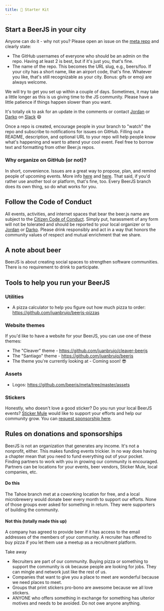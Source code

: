 ```yaml
---
title: 🧰 Starter Kit
---
```


## Start a BeerJS in your city

Anyone can do it - why not you? Please open an issue on the [meta repo](https://github.com/beerjs/meta) and clearly
state:

- The GitHub usernames of everyone who should be an admin on the repo. Having at least 2 is best, but if it's just you,
  that's fine.
- The name of the repo. This becomes the URL slug, e.g., beers/foo. If your city has a short name, like an airport code,
  that's fine. Whatever you like, that's still recognizable as your city. Bonus: gifs or emoji are always welcome.

We will try to get you set up within a couple of days. Sometimes, it may take a little longer as this is us giving time
to the JS community. Please have a little patience if things happen slower than you want.

It's totally ok to ask for an update in the comments or contact [Jordan](https://twitter.com/jordanpapaleo) or
[Darko](https://twitter.com/d_bozhinovski) on [Slack](https://beers-slack-invite.herokuapp.com/) 😄

Once a repo is created, encourage people in your branch to "watch" the repo and subscribe to notifications for issues on
GitHub. Filling out a README, description, and optional URL to your repo will help people know what's happening and want
to attend your cool event. Feel free to borrow text and formatting from other Beer.js repos.

### Why organize on GitHub (or not)?

In short, convenience. Issues are a great way to propose, plan, and remind people of upcoming events. More info
[here](https://github.com/beerjs/abq/issues/6) and [here](https://github.com/beerjs/sf#why-github). That said, if you'd
rather use another tool or platform, that's fine, too. Every BeerJS branch does its own thing, so do what works for you.

## Follow the Code of Conduct

All events, activities, and internet spaces that bear the beer.js name are subject to the
[Citizen Code of Conduct](https://github.com/stumpsyn/policies/blob/master/citizen_code_of_conduct.md). Simply put,
harassment of any form will not be tolerated and should be reported to your local organizer or to
[Jordan](https://twitter.com/jordanpapaleo) or [Darko](https://twitter.com/d_bozhinovski). Please drink responsibly and
act in a way that honors the community values of respect and mutual enrichment that we share.

## A note about beer

BeerJS is about creating social spaces to strengthen software communities. There is no requirement to drink to
participate.

## Tools to help you run your BeerJS

### Utilities

- A pizza calculator to help you figure out how much pizza to order: https://github.com/juanbrujo/beerjs-pizzas

### Website themes

If you'd like to have a website for your BeerJS, you can use one of these themes:

- The "Cleaver" theme - https://github.com/juanbrujo/cleaver-beerjs
- The "Santiago" theme - https://github.com/juanbrujo/beerjs
- The theme you're currently looking at - Coming soon! 😎

### Assets

- Logos: https://github.com/beerjs/meta/tree/master/assets

### Stickers

Honestly, who doesn't love a good sticker? Do you run your local BeerJS events?
[Sticker Mule](https://www.stickermule.com/supports/BeerJS) would like to support your efforts and help our community
grow. You can [request sponsorship here](https://www.stickermule.com/sponsorship/request).

## Rules on donations and sponsorships

BeerJS is not an organization that generates any income. It's not a nonprofit, either. This makes funding events
trickier. In no way does having a chapter mean that you need to fund everything out of your pocket. Finding partners to
work with you in growing our community is encouraged. Partners can be locations for your events, beer vendors, Sticker
Mule, local companies, etc.

#### Do this

The Tahoe branch met at a coworking location for free, and a local microbrewery would donate beer every month to support
our efforts. None of those groups ever asked for something in return. They were supporters of building the community.

#### Not this (totally made this up)

A company has agreed to provide beer if it has access to the email addresses of the members of your community. A
recruiter has offered to buy pizza if you let them use a meetup as a recruitment platform.

Take away

- Recruiters are part of our community. Buying pizza or something to support the community is ok because people are
  looking for jobs. They can mingle and network just like the rest of us.
- Companies that want to give you a place to meet are wonderful because we need places to meet.
- Groups that print stickers pro-bono are awesome because we all love stickers.
- ANYONE who offers something in exchange for something has ulterior motives and needs to be avoided. Do not owe anyone
  anything.
